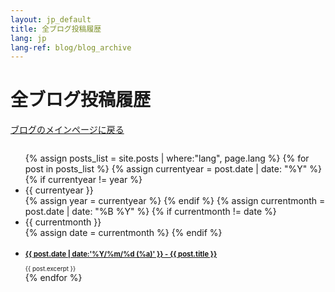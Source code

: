 ```yaml
---
layout: jp_default
title: 全ブログ投稿履歴
lang: jp
lang-ref: blog/blog_archive
---
```


# 全ブログ投稿履歴

<div id="toc_container">
	<div class="nav-buttons" style="font-size = 0.7em; width: 20em; float: left;">
		<div class="nav-btn" style="border:0;"><a href="/{{page.lang}}/blog"> ブログのメインページに戻る </a></div>
	</div><br><br>
	<ul id="toc_list">
		{% assign posts_list = site.posts | where:"lang", page.lang %}
	  	{% for post in posts_list %}
	  		{% assign currentyear = post.date | date: "%Y" %}
	  		{% if currentyear != year %}
	  			<li id="y{{currentyear}}">{{ currentyear }}</li>
	    		{% assign year = currentyear %}
    		{% endif %}
	  		{% assign currentmonth = post.date | date: "%B %Y" %}
		  	{% if currentmonth != date %}
	  			<li id="y{{currentmonth}}">{{ currentmonth }}</li>
	    		{% assign date = currentmonth %}
    		{% endif %}
	    	<li>
	      		<h3 style="font-size: 0.8em"><a href="{{ post.url }}">{{ post.date | date:'%Y/%m/%d (%a)' }} - {{ post.title }}</a></h3>
	      			<div style="font-size: 0.7em">{{ post.excerpt }}</div>
	    	</li>
	  	{% endfor %}
	</ul>
</div>